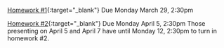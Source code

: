 [Homework #1](images/Ph174-HW1.pdf){:target="_blank"} Due Monday March 29, 2:30pm

[Homework #2](images/Ph174-HW2v2.pdf){:target="_blank"} Due Monday April 5, 2:30pm
Those presenting on April 5 and April 7 have until Monday 12, 2:30pm to turn in homework #2.
